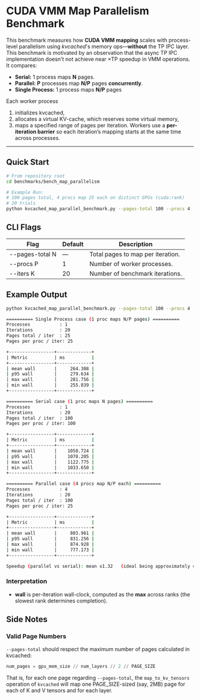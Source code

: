 # CUDA VMM Map Parallelism Benchmark

This benchmark measures how **CUDA VMM mapping** scales with process-level parallelism using *kvcached*'s memory ops—**without** the TP IPC layer. This benchmark is motivated by an observation that the async TP IPC implementation doesn't not achieve near ×TP speedup in VMM operations. It compares:

- **Serial:** 1 process maps **N** pages.
- **Parallel:** **P** processes map **N/P** pages **concurrently**.
- **Single Process:** 1 process maps **N/P** pages

Each worker process
1. initializes kvcached,
2. allocates a virtual KV-cache, which reserves some virtual memory,
3. maps a specified range of pages per iteration. Workers use a **per-iteration barrier** so each iteration’s mapping starts at the same time across processes.

---

## Quick Start

```bash
# From repository root
cd benchmarks/bench_map_parallelism

# Example Run: 
# 100 pages total, 4 procs map 25 each on distinct GPUs (cuda:rank)
# 20 trials 
python kvcached_map_parallel_benchmark.py --pages-total 100 --procs 4 --iters 20
```

## CLI Flags

| Flag        |  Default  | Description      |
|-------------|-----------|------------------|
| --pages-total N | —         | Total pages to map per iteration.        |
| --procs P       | 1         | Number of worker processes.      |
| --iters K       | 20        | Number of benchmark iterations.      |

## Example Output

```bash
python kvcached_map_parallel_benchmark.py --pages-total 100 --procs 4 --iters 20
```

```bash
========== Single Process case (1 proc maps N/P pages) ==========
Processes           : 1
Iterations          : 20
Pages total / iter  : 25
Pages per proc / iter: 25 

+-----------------+-------------+
| Metric          | ms          |
+-----------------+-------------+
| mean wall       |     264.308 |
| p95 wall        |     279.634 |
| max wall        |     281.756 |
| min wall        |     255.839 |
+-----------------+-------------+

========== Serial case (1 proc maps N pages) ==========
Processes           : 1
Iterations          : 20
Pages total / iter  : 100
Pages per proc / iter: 100 

+-----------------+-------------+
| Metric          | ms          |
+-----------------+-------------+
| mean wall       |    1058.724 |
| p95 wall        |    1078.205 |
| max wall        |    1122.775 |
| min wall        |    1033.650 |
+-----------------+-------------+

========== Parallel case (4 procs map N/P each) ==========
Processes           : 4
Iterations          : 20
Pages total / iter  : 100
Pages per proc / iter: 25 

+-----------------+-------------+
| Metric          | ms          |
+-----------------+-------------+
| mean wall       |     803.961 |
| p95 wall        |     831.256 |
| max wall        |     874.928 |
| min wall        |     777.173 |
+-----------------+-------------+

Speedup (parallel vs serial): mean x1.32   (ideal being approximately 4.00 if perfect overlap)
```

### Interpretation
- **wall** is per-iteration wall-clock, computed as the **max** across ranks (the slowest rank determines completion).

## Side Notes
### Valid Page Numbers
`--pages-total` should respect the maximum number of pages calculated in kvcached:

```python
num_pages = gpu_mem_size // num_layers // 2 // PAGE_SIZE
```

That is, for each one page regarding `--pages-total`, the `map_to_kv_tensors` operation of `kvcached` will map one PAGE_SIZE-sized (say, 2MB) page for each of K and V tensors and for each layer.
